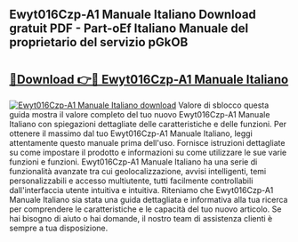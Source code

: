 ## Ewyt016Czp-A1 Manuale Italiano Download gratuit PDF - Part-oEf Italiano Manuale del proprietario del servizio pGkOB

# <h2><a href="http://dfel32.blite.top/?on=Ewyt016Czp-A1+Manuale+Italiano">🔗Download 👉🔴 Ewyt016Czp-A1 Manuale Italiano</a></h2>

[![Ewyt016Czp-A1 Manuale Italiano download](https://i.imgur.com/lujVjoI.png)](http://dfel32.blite.top/?on=Ewyt016Czp-A1+Manuale+Italiano)
Valore di sblocco questa guida mostra il valore completo del tuo nuovo Ewyt016Czp-A1 Manuale Italiano con spiegazioni dettagliate delle caratteristiche e delle funzioni. Per ottenere il massimo dal tuo Ewyt016Czp-A1 Manuale Italiano, leggi attentamente questo manuale prima dell'uso. Fornisce istruzioni dettagliate su come impostare il prodotto e informazioni su come utilizzare le sue varie funzioni e funzioni. Ewyt016Czp-A1 Manuale Italiano ha una serie di funzionalità avanzate tra cui geolocalizzazione, avvisi intelligenti, temi personalizzabili e accesso multiutente, tutti facilmente controllabili dall'interfaccia utente intuitiva e intuitiva. Riteniamo che Ewyt016Czp-A1 Manuale Italiano sia stata una guida dettagliata e informativa alla tua ricerca per comprendere le caratteristiche e le capacità del tuo nuovo articolo. Se hai bisogno di aiuto o hai domande, il nostro team di assistenza clienti è sempre a tua disposizione.

